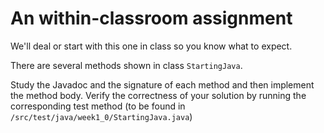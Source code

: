 # An within-classroom assignment

We'll deal or start with this one in class so you know what to expect.

There are several methods shown in class `StartingJava`.

Study the Javadoc and the signature of each method and then implement the method body.
Verify the correctness of your solution by running the corresponding test method 
(to be found in `/src/test/java/week1_0/StartingJava.java`)

